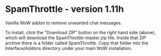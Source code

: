 # SpamThrottle - version 1.11h

Vanilla WoW addon to remove unwanted chat messages.

To install, click the "Download ZIP" button on the right hand side (above), which will download the SpamThrottle-master.zip file. Inside that ZIP archive there is a folder called SpamThrottle. Copy that folder into the Interface/Addons directory under your main WoW installation.
